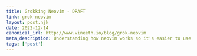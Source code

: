 ```yaml
--- 
title: Grokking Neovim - DRAFT
link: grok-neovim
layout: post.njk 
date: 2022-12-14
canonical_irl: http://www.vineeth.io/blog/grok-neovim
meta_description: Understanding how neovim works so it's easier to use and extend with plugins 
tags: ['post'] 
---
```

